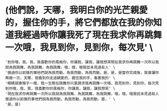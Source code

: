# (他們說，天哪，我明白你的光芒親愛的，握住你的手，將它們都放在我的你知道我經過時你讓我死了現在我求你再跳舞一次哦，我見到你，見到你，每次見' \
    '到你哦，我，我，我喜歡你的風格你，你讓我，讓我，讓我想哭現在我求你再跳舞一次所以我說為我跳舞，為我跳舞，為我跳舞，哦，哦，哦我從未見過有人' \
    '做過你以前做的事他們說為我而動，為我而動，為我而動，是，是，是當你完成後，我會讓你再做一次，天哪，我看到你走過親愛的，握住我的手，看著我的' \
    '眼睛就像猴子一樣，我一生都在跳舞你只是請求我再跳舞一次哦，我見到你，見到你，每次見到你哦，我，我，我喜歡你的風格你，你讓我，讓我，讓我想哭' \
    '現在我求你再跳舞一次所以我說為我跳舞，為我跳舞，為我跳舞，哦，哦，哦我從未見過有人做過你以前做的事他們說為我而動，為我而動，為我而動，是，' \
    '是，是)
